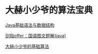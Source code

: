 # 大赫小少爷的算法宝典

[Java基础语法与数据结构](https://github.com/TWDH/JavaBasic)

[剑指offer：国语图文题解(java)](https://github.com/TWDH/SwordPointOffer)

[大赫小少爷的基础算法](./)

